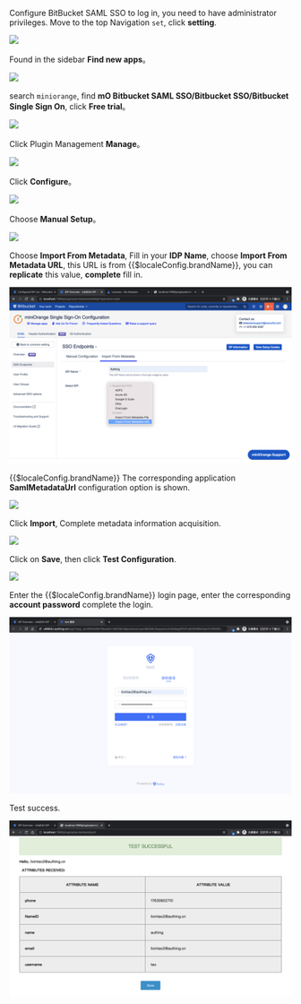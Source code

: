 <IntegrationDetailCard title="Configure Bitbucket SSO login">

Configure BitBucket SAML SSO to log in, you need to have administrator privileges. Move to the top Navigation `set`, click **setting**.

![](~@imagesZhCn/integration/bitbucket/2-1.png)

Found in the sidebar **Find new apps**。

![](~@imagesZhCn/integration/bitbucket/2-2.png)

search `miniorange`, find **mO Bitbucket SAML SSO/Bitbucket SSO/Bitbucket Single Sign On**, click **Free trial**。

![](~@imagesZhCn/integration/bitbucket/2-3.png)

Click Plugin Management **Manage**。

![](~@imagesZhCn/integration/bitbucket/2-4.png)

Click **Configure**。

![](~@imagesZhCn/integration/bitbucket/2-5.png)

Choose **Manual Setup**。

![](~@imagesZhCn/integration/bitbucket/2-6.png)

Choose **Import From Metadata**, Fill in your **IDP Name**, choose **Import From Metadata URL**, this URL is from {{$localeConfig.brandName}}, you can **replicate** this value, **complete** fill in.

<img src="../../images/integration/bitbucket/2-7.png" class="md-img-padding" />

{{$localeConfig.brandName}} The corresponding application **SamlMetadataUrl** configuration option is shown.

![](~@imagesZhCn/integration/bitbucket/2-6-1.png)

Click **Import**, Complete metadata information acquisition.

![](~@imagesZhCn/integration/bitbucket/2-7-1.png)

Click on **Save**, then click **Test Configuration**.

![](~@imagesZhCn/integration/bitbucket/2-8.png)

Enter the {{$localeConfig.brandName}} login page, enter the corresponding **account password** complete the login.

<img src="../../images/integration/bitbucket/_2-9.png" class="md-img-padding" />

Test success.

<img src="../../images/integration/bitbucket/_2-10.png" class="md-img-padding" />

</IntegrationDetailCard>

